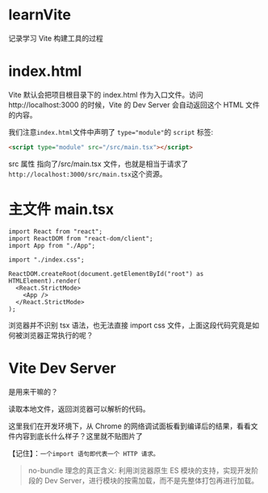 # learnVite

记录学习 Vite 构建工具的过程

# index.html

Vite 默认会把项目根目录下的 index.html 作为入口文件。访问 http://localhost:3000 的时候，Vite 的 Dev Server 会自动返回这个 HTML 文件的内容。

我们注意`index.html`文件中声明了 `type="module"`的 `script` 标签:

```html
<script type="module" src="/src/main.tsx"></script>
```

src 属性 指向了/src/main.tsx 文件，也就是相当于请求了 `http://localhost:3000/src/main.tsx`这个资源。

# 主文件 main.tsx

```tsx
import React from "react";
import ReactDOM from "react-dom/client";
import App from "./App";

import "./index.css";

ReactDOM.createRoot(document.getElementById("root") as HTMLElement).render(
  <React.StrictMode>
    <App />
  </React.StrictMode>
);
```

浏览器并不识别 tsx 语法，也无法直接 import css 文件，上面这段代码究竟是如何被浏览器正常执行的呢？

# Vite Dev Server

是用来干嘛的？

读取本地文件，返回浏览器可以解析的代码。

这里我们在开发环境下，从 Chrome 的网络调试面板看到编译后的结果，看看文件内容到底长什么样子？这里就不贴图片了

【记住】：`一个import 语句即代表一个 HTTP 请求。`

> no-bundle 理念的真正含义:
> 利用浏览器原生 ES 模块的支持，实现开发阶段的 Dev Server，进行模块的按需加载，而不是先整体打包再进行加载。
